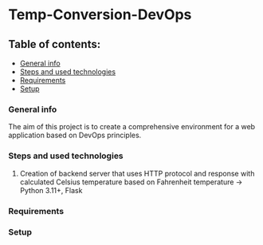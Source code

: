 # Temp-Conversion-DevOps

## Table of contents: 
* [General info](#general-info)
* [Steps and used technologies](#steps-and-used-technologies)
* [Requirements](#requirements)
* [Setup](#setup)

### General info
The aim of this project is to create a comprehensive environment for a web application based on DevOps principles.
### Steps and used technologies
1. Creation of backend server that uses HTTP protocol and response with calculated Celsius temperature based on Fahrenheit temperature -> Python 3.11+, Flask
### Requirements
### Setup